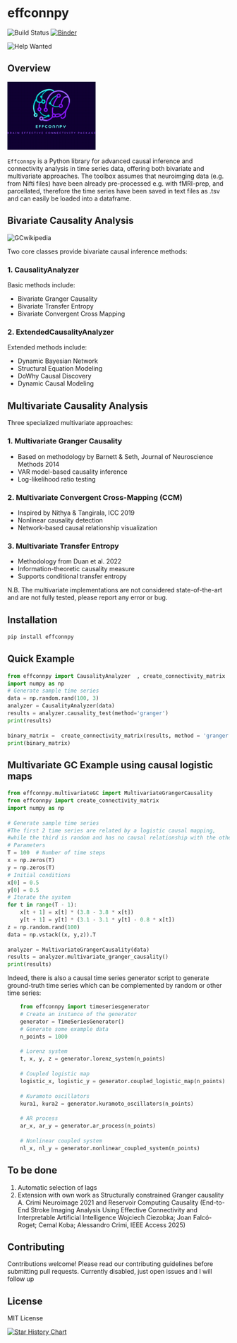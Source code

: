 # effconnpy

![Build Status](https://img.shields.io/badge/build-passing-brightgreen)
[![Binder](https://mybinder.org/badge_logo.svg)](https://mybinder.org/v2/gh/alecrimi/effconnpy/main)

![Help Wanted](https://img.shields.io/badge/help%20wanted-issues-orange?style=for-the-badge)

## Overview
 
<img src="https://raw.githubusercontent.com/alecrimi/effconnpy/main/logo.png" alt="logo" width="200"/>


`Effconnpy` is a Python library for advanced causal inference and connectivity analysis in time series data, offering both bivariate and multivariate approaches.
The toolbox assumes that neuroimging data (e.g. from Nifti files) have been already pre-processed e.g. with fMRI-prep, and parcellated, therefore the time series have been saved in text files as .tsv
and can easily be loaded into a dataframe.

## Bivariate Causality Analysis
<img src="https://upload.wikimedia.org/wikipedia/commons/7/7d/GrangerCausalityIllustration.svg" alt="GCwikipedia" width="400"/>

Two core classes provide bivariate causal inference methods:

### 1. CausalityAnalyzer
Basic methods include:
- Bivariate Granger Causality
- Bivariate Transfer Entropy
- Bivariate Convergent Cross Mapping 

### 2. ExtendedCausalityAnalyzer
Extended methods include:
- Dynamic Bayesian Network
- Structural Equation Modeling
- DoWhy Causal Discovery
- Dynamic Causal Modeling

## Multivariate Causality Analysis

Three specialized multivariate approaches:

### 1. Multivariate Granger Causality
- Based on methodology by Barnett & Seth, Journal of Neuroscience Methods 2014
- VAR model-based causality inference
- Log-likelihood ratio testing

### 2. Multivariate Convergent Cross-Mapping (CCM)
- Inspired by Nithya & Tangirala, ICC 2019
- Nonlinear causality detection
- Network-based causal relationship visualization

### 3. Multivariate Transfer Entropy
- Methodology from Duan et al. 2022
- Information-theoretic causality measure
- Supports conditional transfer entropy

N.B. The multivariate implementations are not considered state-of-the-art and are not fully tested, please report any error or bug.

## Installation

```bash
pip install effconnpy
```

## Quick Example

```python
from effconnpy import CausalityAnalyzer  , create_connectivity_matrix 
import numpy as np
# Generate sample time series
data = np.random.rand(100, 3)
analyzer = CausalityAnalyzer(data)
results = analyzer.causality_test(method='granger')
print(results)

binary_matrix =  create_connectivity_matrix(results, method = 'granger') 
print(binary_matrix)
```


## Multivariate GC Example using causal logistic maps

```python
from effconnpy.multivariateGC import MultivariateGrangerCausality  
from effconnpy import create_connectivity_matrix 
import numpy as np

# Generate sample time series 
#The first 2 time series are related by a logistic causal mapping, 
#while the third is random and has no causal relationship with the others
# Parameters
T = 100  # Number of time steps
x = np.zeros(T)
y = np.zeros(T)
# Initial conditions
x[0] = 0.5
y[0] = 0.5
# Iterate the system
for t in range(T - 1):
    x[t + 1] = x[t] * (3.8 - 3.8 * x[t])
    y[t + 1] = y[t] * (3.1 - 3.1 * y[t] - 0.8 * x[t])
z = np.random.rand(100)  
data = np.vstack((x, y,z)).T   

analyzer = MultivariateGrangerCausality(data)
results = analyzer.multivariate_granger_causality()
print(results)
```
Indeed, there is also a causal time series generator script to generate ground-truth time series which can be complemented by random or other time series:

```python
    from effconnpy import timeseriesgenerator
    # Create an instance of the generator
    generator = TimeSeriesGenerator()    
    # Generate some example data
    n_points = 1000
    
    # Lorenz system
    t, x, y, z = generator.lorenz_system(n_points)
    
    # Coupled logistic map
    logistic_x, logistic_y = generator.coupled_logistic_map(n_points)
    
    # Kuramoto oscillators
    kura1, kura2 = generator.kuramoto_oscillators(n_points)
    
    # AR process
    ar_x, ar_y = generator.ar_process(n_points)
    
    # Nonlinear coupled system
    nl_x, nl_y = generator.nonlinear_coupled_system(n_points)
```

## To be done
1. Automatic selection of lags
2. Extension with own work as Structurally constrained Granger causality A. Crimi Neuroimage 2021
and Reservoir Computing Causality (End-to-End Stroke Imaging Analysis Using Effective Connectivity and Interpretable Artificial Intelligence
Wojciech Ciezobka; Joan Falcó-Roget; Cemal Koba; Alessandro Crimi, IEEE Access 2025)


## Contributing

Contributions welcome! Please read our contributing guidelines before submitting pull requests.
Currently disabled, just open issues and I will follow up

## License

MIT License

[![Star History Chart](https://api.star-history.com/svg?repos=alecrimi/effconnpy&type=Date)](https://star-history.com/#alecrimi/effconnpy)



